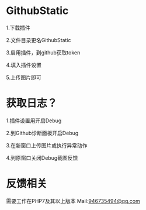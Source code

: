 # GithubStatic
1.下载插件

2.文件目录更名GithubStatic

3.启用插件，到github获取token

4.填入插件设置

5.上传图片即可

# 获取日志？
1.插件设置用开启Debug

2.到Github诊断面板开启Debug

3.在新窗口上传图片或执行异常动作

4.到原窗口关闭Debug截图反馈
# 反馈相关
需要工作在PHP7及其以上版本
Mail:946735494@qq.com
